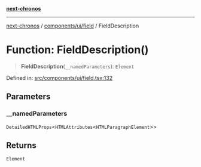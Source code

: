 [**next-chronos**](../../../../README.md)

***

[next-chronos](../../../../README.md) / [components/ui/field](../README.md) / FieldDescription

# Function: FieldDescription()

> **FieldDescription**(`__namedParameters`): `Element`

Defined in: [src/components/ui/field.tsx:132](https://github.com/Bababum95/next-chronos/blob/41860730c8dd12c16699269e1eee86402c8d1a9f/src/components/ui/field.tsx#L132)

## Parameters

### \_\_namedParameters

`DetailedHTMLProps`\<`HTMLAttributes`\<`HTMLParagraphElement`\>\>

## Returns

`Element`

